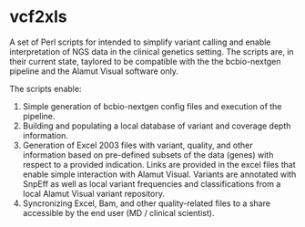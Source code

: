 # vcf2xls
A set of Perl scripts for intended to simplify variant calling and enable interpretation of NGS data in the clinical genetics setting. The scripts are, in their current state, taylored to be compatible with the the bcbio-nextgen pipeline and the Alamut Visual software only.

The scripts enable: 
1. Simple generation of bcbio-nextgen config files and execution of the pipeline. 
2. Building and populating a local database of variant and coverage depth information. 
3. Generation of Excel 2003 files with variant, quality, and other information based on pre-defined subsets of the data (genes) with respect to a provided indication. Links are provided in the excel files that enable simple interaction with Alamut Visual. Variants are annotated with SnpEff as well as local variant frequencies and classifications from a local Alamut Visual variant repository.
4. Syncronizing Excel, Bam, and other quality-related files to a share accessible by the end user (MD / clinical scientist).





